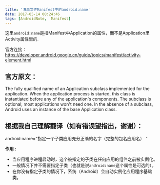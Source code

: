 ```yaml
---
title: '清单文件Manifest中的android:name'
date: 2017-05-14 00:24:46
tags: [AndroidNote,  Manifest]
---
```

这里` android:name `是指Manifest中Application的属性，而不是Application里Activity属性里的.

官方连接：https://developer.android.google.cn/guide/topics/manifest/activity-element.html

## 官方原文：
The fully qualified name of an Application subclass implemented for the application. When the application process is started, this class is instantiated before any of the application's components.
The subclass is optional; most applications won't need one. In the absence of a subclass, Android uses an instance of the base Application class.

## 根据我自己理解翻译（如有错误望指出，谢谢）：

android:name="指定一个子类应用充分正确的名字（完整的包名应用名） " 

 **作用 :**
- 当应用程序进程启动时，这个被指定的子类在任何应用的组件之前被实例化。
- 一般情况下并不需要指定子类（也就是说` android:name `这个属性是可选的）。
- 在你没有指定子类的情况下，系统（Android）会自动实例化应用程序基础类。